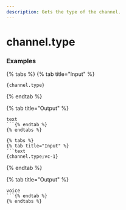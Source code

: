 ```yaml
---
description: Gets the type of the channel.
---
```


# channel.type <channel>

### Examples

{% tabs %}
{% tab title="Input" %}
```text
{channel.type}
```
{% endtab %}

{% tab title="Output" %}
```text
text
```{% endtab %}
{% endtabs %}

{% tabs %}
{% tab title="Input" %}
```text
{channel.type;vc-1}
```
{% endtab %}

{% tab title="Output" %}
```text
voice
```{% endtab %}
{% endtabs %}